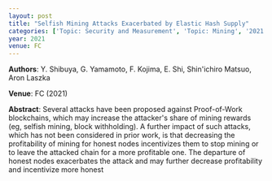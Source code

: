 ```yaml
---
layout: post
title: "Selfish Mining Attacks Exacerbated by Elastic Hash Supply"
categories: ['Topic: Security and Measurement', 'Topic: Mining', '2021', 'Venue: FC']
year: 2021
venue: FC
---
```

**Authors**: Y. Shibuya, G. Yamamoto, F. Kojima, E. Shi, Shin'ichiro Matsuo, Aron Laszka

**Venue**: FC (2021)

**Abstract**: Several attacks have been proposed against Proof-of-Work blockchains, which may increase the attacker's share of mining rewards (eg, selfish mining, block withholding). A further impact of such attacks, which has not been considered in prior work, is that decreasing the profitability of mining for honest nodes incentivizes them to stop mining or to leave the attacked chain for a more profitable one. The departure of honest nodes exacerbates the attack and may further decrease profitability and incentivize more honest
